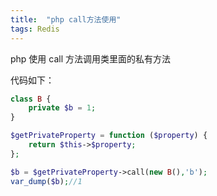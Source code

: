 ```yaml
---
title:  "php call方法使用"
tags: Redis
---
```


php 使用 call 方法调用类里面的私有方法
<!--more-->

代码如下：
``` php
class B {
    private $b = 1;
}

$getPrivateProperty = function ($property) {
    return $this->$property;
};

$b = $getPrivateProperty->call(new B(),'b');
var_dump($b);//1
```